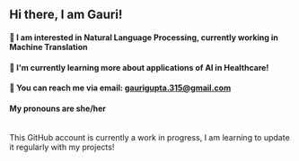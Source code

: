 ## Hi there, I am Gauri!
#### 🔭 I am interested in Natural Language Processing, currently working in Machine Translation
#### 🌱 I'm currently learning more about applications of AI in Healthcare! 
#### 💬 You can reach me via email: gaurigupta.315@gmail.com
#### My pronouns are she/her
<br>
This GitHub account is currently a work in progress, I am learning to update it regularly with my projects!
